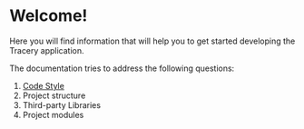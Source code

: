 # Welcome!

Here you will find information that
will help you to get started developing
the Tracery application.

The documentation tries to address the following
questions:

1. [Code Style](code-style.md)
2. Project structure
3. Third-party Libraries
4. Project modules
